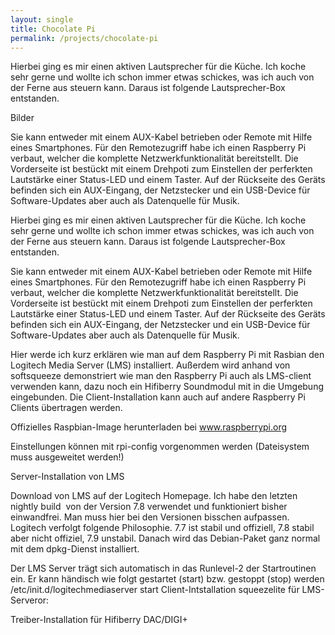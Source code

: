 ```yaml
---
layout: single
title: Chocolate Pi
permalink: /projects/chocolate-pi
---
```


Hierbei ging es mir einen aktiven Lautsprecher für die Küche. Ich koche sehr gerne und wollte ich schon immer etwas schickes,
 was ich auch von der Ferne aus steuern kann. Daraus ist folgende Lautsprecher-Box entstanden.
 
Bilder
 
 Sie kann entweder mit einem AUX-Kabel betrieben oder Remote mit Hilfe eines Smartphones. Für den Remotezugriff habe ich 
 einen Raspberry Pi verbaut, welcher die komplette Netzwerkfunktionalität bereitstellt. Die Vorderseite ist bestückt mit 
 einem Drehpoti zum Einstellen der perferkten Lautstärke einer Status-LED und einem Taster. Auf der Rückseite des Geräts 
 befinden sich ein AUX-Eingang, der Netzstecker und ein USB-Device für Software-Updates aber auch als Datenquelle für 
 Musik.

Hierbei ging es mir einen aktiven Lautsprecher für die Küche. Ich koche sehr gerne und wollte ich schon immer etwas schickes,
was ich auch von der Ferne aus steuern kann. Daraus ist folgende Lautsprecher-Box entstanden.

Sie kann entweder mit einem AUX-Kabel betrieben oder Remote mit Hilfe eines Smartphones. Für den Remotezugriff habe ich einen 
Raspberry Pi verbaut, welcher die komplette Netzwerkfunktionalität bereitstellt. Die Vorderseite ist bestückt mit einem Drehpoti 
zum Einstellen der perferkten Lautstärke einer Status-LED und einem Taster. Auf der Rückseite des Geräts befinden sich ein AUX-Eingang, 
der Netzstecker und ein USB-Device für Software-Updates aber auch als Datenquelle für Musik.


Hier werde ich kurz erklären wie man auf dem Raspberry Pi mit Rasbian den Logitech Media Server (LMS) installiert. Außerdem wird 
anhand von softsqueeze demonstriert wie man den Raspberry Pi auch als LMS-client verwenden kann, dazu noch ein Hifiberry Soundmodul 
mit in die Umgebung eingebunden. Die Client-Installation kann auch auf andere Raspberry Pi Clients übertragen werden.

Offizielles Raspbian-Image herunterladen bei www.raspberrypi.org

Einstellungen können mit rpi-config vorgenommen werden (Dateisystem muss ausgeweitet werden!)

Server-Installation von LMS

Download von LMS auf der Logitech Homepage. Ich habe den letzten nightly build  von der Version 7.8 verwendet und funktioniert 
bisher einwandfrei. Man muss hier bei den Versionen bisschen aufpassen. Logitech verfolgt folgende Philosophie. 7.7 ist stabil 
und offiziell, 7.8 stabil aber nicht offiziel, 7.9 unstabil. Danach wird das Debian-Paket ganz normal mit dem dpkg-Dienst installiert.

Der LMS Server trägt sich automatisch in das Runlevel-2 der Startroutinen ein. Er kann händisch wie folgt gestartet (start) bzw. 
gestoppt (stop) werden /etc/init.d/logitechmediaserver start Client-Intstallation squeezelite für LMS-Serveror:


Treiber-Installation für Hifiberry DAC/DIGI+